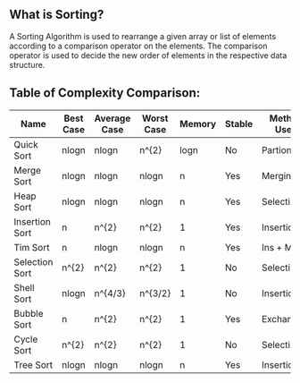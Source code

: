 ## What is Sorting?

A Sorting Algorithm is used to rearrange a given array or list of elements according to a comparison operator on the elements. The comparison operator is used to decide the new order of elements in the respective data structure.

## Table of Complexity Comparison:

| Name           | Best Case | Average Case | Worst Case | Memory | Stable | Method Used |
|----------------|-----------|--------------|------------|--------|--------|-------------|
| Quick Sort     | nlogn     | nlogn        | n^{2}      | logn   | No     | Partioning  |
| Merge Sort     | nlogn     | nlogn        | nlogn      | n      | Yes    | Merging     |
| Heap Sort      | nlogn     | nlogn        | nlogn      | n      | Yes    | Selection   |
| Insertion Sort | n         | n^{2}        | n^{2}      | 1      | Yes    | Insertion   |
| Tim Sort       | n         | nlogn        | nlogn      | n      | Yes    | Ins + Mer   |
| Selection Sort | n^{2}     | n^{2}        | n^{2}      | 1      | No     | Selection   |
| Shell Sort     | nlogn     | n^{4/3}      | n^{3/2}    | 1      | No     | Insertion   |
| Bubble Sort    | n         | n^{2}        | n^{2}      | 1      | Yes    | Exchanging  |
| Cycle Sort     | n^{2}     | n^{2}        | n^{2}      | 1      | No     | Selection   |
| Tree Sort      | nlogn     | nlogn        | nlogn      | n      | Yes    | Insertion   |



